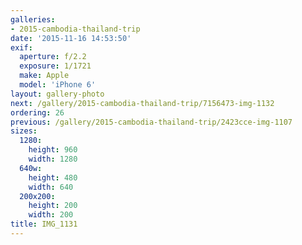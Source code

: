 ```yaml
---
galleries:
- 2015-cambodia-thailand-trip
date: '2015-11-16 14:53:50'
exif:
  aperture: f/2.2
  exposure: 1/1721
  make: Apple
  model: 'iPhone 6'
layout: gallery-photo
next: /gallery/2015-cambodia-thailand-trip/7156473-img-1132
ordering: 26
previous: /gallery/2015-cambodia-thailand-trip/2423cce-img-1107
sizes:
  1280:
    height: 960
    width: 1280
  640w:
    height: 480
    width: 640
  200x200:
    height: 200
    width: 200
title: IMG_1131
---
```

